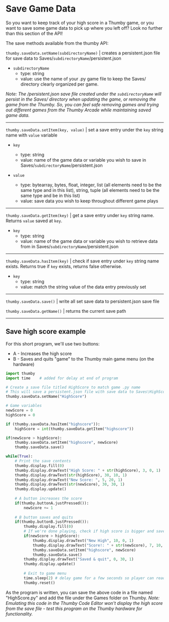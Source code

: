# Save Game Data

So you want to keep track of your high score in a Thumby game, or you want to save some game data to pick up where you left off? Look no further than this section of the API! 

The save methods available from the thumby API: 

`thumby.saveData.setName(subdirectoryName)` | creates a persistent.json file for save data to Saves/`subdirectoryName`/persistent.json

* `subdirectoryName`
    * type: string
    * value: use the name of your .py game file to keep the Saves/ directory clearly organized per game. 

*Note: The /persistent.json save file created under the `subdirectoryName` will persist in the Saves/ directory when updating the game, or removing the game from the Thumby. So, you can feel safe removing games and trying out different games from the Thumby Arcade while maintaining saved game data.*

---

`thumby.saveData.setItem(key, value)` | set a save entry under the `key` string name with `value` variable

* `key`
    * type: string
    * value: name of the game data or variable you wish to save in Saves/`subdirectoryName`/persistent.json

* `value`
    * type: bytearray, bytes, float, integer, list (all elements need to be the same type and in this list), string, tuple (all elements need to be the same type and be in this list)
    * value: save data you wish to keep throughout different game plays 

---

`thumby.saveData.getItem(key)` | get a save entry under `key` string name. Returns `value` saved at `key`.

* `key`
    * type: string
    * value: name of the game data or variable you wish to retrieve data from in Saves/`subdirectoryName`/persistent.json

---

`thumby.saveData.hasItem(key)` | check if save entry under `key` string name exists. Returns true if `key` exists, returns false otherwise.

* `key`
    * type: string
    * value: match the string value of the data entry previously set

---

`thumby.saveData.save()` | write all set save data to persistent.json save file


`thumby.saveData.getName()` | returns the current save path

---

## Save high score example

For this short program, we'll use two buttons:

* A - Increases the high score
* B - Saves and quits "game" to the Thumby main game menu (on the hardware)

```python
import thumby
import time    # added for delay at end of program

# Create a save file titled HighScore to match game .py name
# This will save a persistent.json file with save data to Saves\HighScore\persisten.json
thumby.saveData.setName("HighScore")

# Game variables
newScore = 0
highScore = 0

if (thumby.saveData.hasItem("highscore")):
    highScore = int(thumby.saveData.getItem("highscore"))

if(newScore > highScore):
    thumby.saveData.setItem("highscore", newScore)
    thumby.saveData.save()

while(True):
    # Print the save contents
    thumby.display.fill(0)
    thumby.display.drawText("High Score: " + str(highScore), 3, 0, 1)
    thumby.display.drawText(str(highScore), 30, 10, 1)
    thumby.display.drawText("New Score: ", 5, 20, 1)
    thumby.display.drawText(str(newScore), 30, 30, 1)
    thumby.display.update()
    
    # A button increases the score
    if(thumby.buttonA.justPressed()):
        newScore += 1
        
    # B button saves and quits
    if(thumby.buttonB.justPressed()):
        thumby.display.fill(0)
        # If we're done playing, check if high score is bigger and save it
        if(newScore > highScore):
            thumby.display.drawText("New High", 10, 0, 1)
            thumby.display.drawText("Score!: " + str(newScore), 7, 10, 1)
            thumby.saveData.setItem("highscore", newScore)
            thumby.saveData.save()
        thumby.display.drawText("Saved & quit", 0, 30, 1)
        thumby.display.update()
        
        # Exit to game menu
        time.sleep(2) # delay game for a few seconds so player can read closing message
        thumby.reset()
```

As the program is written, you can save the above code in a file named "HighScore.py" and add the file under the Games folder on Thumby. *Note: Emulating this code in the Thumby Code Editor won't display the high score from the save file - test this program on the Thumby hardware for functionality.*
